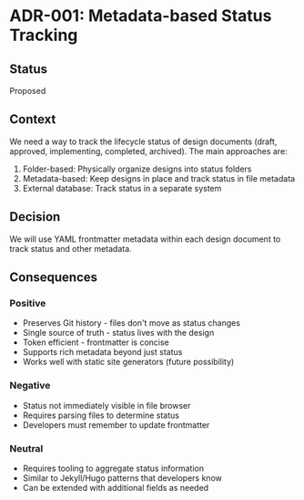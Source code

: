 # ADR-001: Metadata-based Status Tracking

## Status
Proposed

## Context
We need a way to track the lifecycle status of design documents (draft, approved, implementing, completed, archived). The main approaches are:
1. Folder-based: Physically organize designs into status folders
2. Metadata-based: Keep designs in place and track status in file metadata
3. External database: Track status in a separate system

## Decision
We will use YAML frontmatter metadata within each design document to track status and other metadata.

## Consequences

### Positive
- Preserves Git history - files don't move as status changes
- Single source of truth - status lives with the design
- Token efficient - frontmatter is concise
- Supports rich metadata beyond just status
- Works well with static site generators (future possibility)

### Negative
- Status not immediately visible in file browser
- Requires parsing files to determine status
- Developers must remember to update frontmatter

### Neutral
- Requires tooling to aggregate status information
- Similar to Jekyll/Hugo patterns that developers know
- Can be extended with additional fields as needed